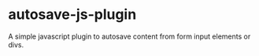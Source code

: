 # autosave-js-plugin
A simple javascript plugin to autosave content from form input elements or divs.
